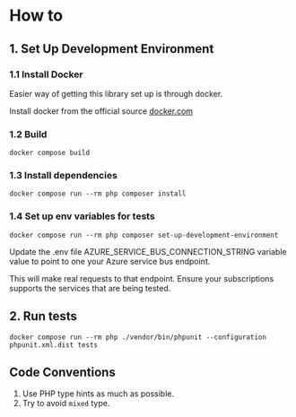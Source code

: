 # How to

## 1. Set Up Development Environment

### 1.1 Install Docker

Easier way of getting this library set up is through docker.

Install docker from the official source [docker.com](https://docs.docker.com/get-docker/)

### 1.2 Build

```
docker compose build
```

### 1.3 Install dependencies

```
docker compose run --rm php composer install
```

### 1.4 Set up env variables for tests

```
docker compose run --rm php composer set-up-development-environment 
```

Update the .env file AZURE_SERVICE_BUS_CONNECTION_STRING variable value to point to one 
your Azure service bus endpoint.

This will make real requests to that endpoint. 
Ensure your subscriptions supports the services that are being tested.

## 2. Run tests 

```
docker compose run --rm php ./vendor/bin/phpunit --configuration phpunit.xml.dist tests
```

## Code Conventions

1. Use PHP type hints as much as possible.
2. Try to avoid `mixed` type.
